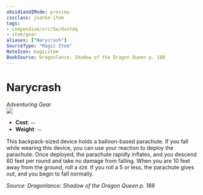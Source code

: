 ```yaml
---
obsidianUIMode: preview
cssclass: json5e-item
tags:
- compendium/src/5e/dsotdq
- item/gear
aliases: ["Narycrash"]
SourceType: "Magic Item"
NoteIcon: magicitem
BookSource: Dragonlance: Shadow of the Dragon Queen p. 188
---
```

# Narycrash
*Adventuring Gear*  
![](/2-Mechanics/CLI/items/img/narycrash.webp#right)  

- **Cost**: ⏤
- **Weight**: ⏤

This backpack-sized device holds a balloon-based parachute. If you fall while wearing this device, you can use your reaction to deploy the parachute. Once deployed, the parachute rapidly inflates, and you descend 60 feet per round and take no damage from falling. When you are 10 feet away from the ground, roll a `d20`. If you roll a 5 or less, the parachute gives out, and you begin to fall normally.

*Source: Dragonlance: Shadow of the Dragon Queen p. 188*